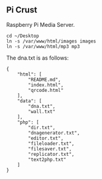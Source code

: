 ## Pi Crust

Raspberry Pi Media Server.


```
cd ~/Desktop
ln -s /var/www/html/images images
ln -s /var/www/html/mp3 mp3
```

The dna.txt is as follows:

```
{
    "html": [
        "README.md",
        "index.html",
        "qrcode.html"
    ],
    "data": [
        "dna.txt",
        "wall.txt"
    ],
    "php": [
        "dir.txt",
        "dnagenerator.txt",
        "editor.txt",
        "fileloader.txt",
        "filesaver.txt",
        "replicator.txt",
        "text2php.txt"
    ]
}
```